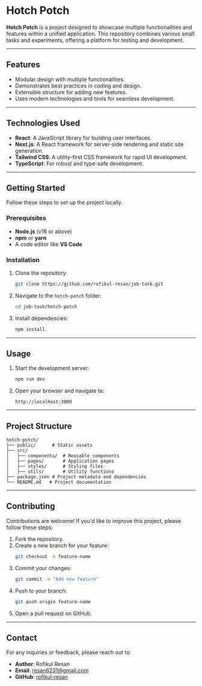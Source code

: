 # Hotch Potch

**Hotch Potch** is a project designed to showcase multiple functionalities and features within a unified application. This repository combines various small tasks and experiments, offering a platform for testing and development.

---

## Features

- Modular design with multiple functionalities.
- Demonstrates best practices in coding and design.
- Extensible structure for adding new features.
- Uses modern technologies and tools for seamless development.

---

## Technologies Used

- **React**: A JavaScript library for building user interfaces.
- **Next.js**: A React framework for server-side rendering and static site generation.
- **Tailwind CSS**: A utility-first CSS framework for rapid UI development.
- **TypeScript**: For robust and type-safe development.

---

## Getting Started

Follow these steps to set up the project locally.

### Prerequisites

- **Node.js** (v16 or above)
- **npm** or **yarn**
- A code editor like **VS Code**

### Installation

1. Clone the repository:
   ```bash
   git clone https://github.com/rofikul-resan/job-task.git
   ```
2. Navigate to the `hotch-potch` folder:
   ```bash
   cd job-task/hotch-potch
   ```
3. Install dependencies:
   ```bash
   npm install
   ```

---

## Usage

1. Start the development server:
   ```bash
   npm run dev
   ```
2. Open your browser and navigate to:
   ```
   http://localhost:3000
   ```

---

## Project Structure

```
hotch-potch/
├── public/      # Static assets
├── src/
│   ├── components/  # Reusable components
│   ├── pages/       # Application pages
│   ├── styles/      # Styling files
│   ├── utils/       # Utility functions
├── package.json # Project metadata and dependencies
└── README.md   # Project documentation
```

---

## Contributing

Contributions are welcome! If you'd like to improve this project, please follow these steps:

1. Fork the repository.
2. Create a new branch for your feature:
   ```bash
   git checkout -b feature-name
   ```
3. Commit your changes:
   ```bash
   git commit -m "Add new feature"
   ```
4. Push to your branch:
   ```bash
   git push origin feature-name
   ```
5. Open a pull request on GitHub.

---

## Contact

For any inquiries or feedback, please reach out to:

- **Author**: Rofikul Resan
- **Email**: [resan6231@gmail.com](mailto:resan6231@gmail.com)
- **GitHub**: [rofikul-resan](https://github.com/rofikul-resan)
